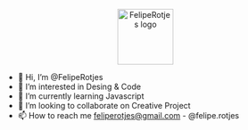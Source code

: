 <p align="center"><a href="https://feliperotjes.com" target="_blank" rel="noopener noreferrer"><img width="100" src="https://www.feliperotjes.com/img/portfolio/thumbnails/logo_fr_2.svg" alt="FelipeRotjes logo"></a></p>

- 👋 Hi, I’m @FelipeRotjes
- 👀 I’m interested in Desing & Code
- 🌱 I’m currently learning Javascript
- 💞️ I’m looking to collaborate on Creative Project
- 📫 How to reach me feliperotjes@gmail.com - @felipe.rotjes

<!---
FelipeRotjes/FelipeRotjes is a ✨ special ✨ repository because its `README.md` (this file) appears on your GitHub profile.
You can click the Preview link to take a look at your changes.
--->
